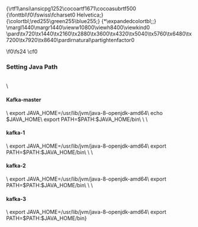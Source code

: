 {\rtf1\ansi\ansicpg1252\cocoartf1671\cocoasubrtf500
{\fonttbl\f0\fswiss\fcharset0 Helvetica;}
{\colortbl;\red255\green255\blue255;}
{\*\expandedcolortbl;;}
\margl1440\margr1440\vieww10800\viewh8400\viewkind0
\pard\tx720\tx1440\tx2160\tx2880\tx3600\tx4320\tx5040\tx5760\tx6480\tx7200\tx7920\tx8640\pardirnatural\partightenfactor0

\f0\fs24 \cf0 <h3>Setting Java Path</h3>\
\
<h4>Kafka-master</h4>\
export JAVA_HOME=/usr/lib/jvm/java-8-openjdk-amd64\
echo $JAVA_HOME\
export PATH=$PATH:$JAVA_HOME/bin\
\
\
<h4>kafka-1</h4>\
export JAVA_HOME=/usr/lib/jvm/java-8-openjdk-amd64\
export PATH=$PATH:$JAVA_HOME/bin\
\
\
<h4>kafka-2</h4>\
export JAVA_HOME=/usr/lib/jvm/java-8-openjdk-amd64\
export PATH=$PATH:$JAVA_HOME/bin\
\
\
<h4>kafka-3</h4>\
export JAVA_HOME=/usr/lib/jvm/java-8-openjdk-amd64\
export PATH=$PATH:$JAVA_HOME/bin}